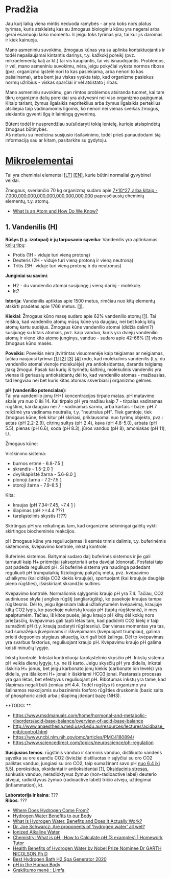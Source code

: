 # Pradžia

Jau kurį laiką viena mintis neduoda ramybės - ar yra koks nors platus tyrimas, kuris atskleistų kas su žmogaus biologiniu kūnu yra negerai arba gerai esamuoju laiko momentu. Ir jeigu toks tyrimas yra, tai kur jis daromas ir kiek kainuoja.  

Mano asmeniniu suvokimu, žmogaus kūnas yra su aplinka kontaktuojantis ir todėl nepaliaujamai kintantis darinys, t.y. kažkokį poreikį (pvz. mikroelementą kalį ar kt.) tai vis kaupiantis, tai vis išnaudojantis. Problemos, ir vėl, mano asmeniniu suvokimu, nėra, jeigu pokyčiai vyksta normos ribose (pvz. organizmo ląstelė nori to kas pasiekiama, arba nenori to kas pašalinama), arba bent jau viskas vyskta taip, kad organizme pasiekus normų užribius - viskas sparčiai ir vėl atsistato į ribas.  

Mano asmeniniu suvokimu, gan rimtos problemos atsiranda tuomet, kai tam tikrų organizmo dalių poreikiai yra aktyvesni nei viso organizmo pajėgumai. Kitaip tariant, žymus ilgalaikis nepriteklius arba žymus ilgalaikis perteklius atsiliepia taip vadinamomis ligomis, ko nenori nei vienas sveikas žmogus, siekiantis gyventi ilgą ir laimingą gyvenimą.  

Būtent todėl ir nusprendžiau su(si)daryti tokią lentelę, kurioje atsispindėtų žmogaus būtinybės.  
Aš neturiu su medicina susijusio išsilavinimo, todėl prieš panaudodami šią informaciją sau ar kitam, pasitarkite su gydytoju.  

# [Mikroelementai](https://www.ligos.lt/lt/terminai/mikroelementai/1770/) 

Tai yra cheminiai elementai [\[LT\]](https://lt.wikipedia.org/wiki/Periodin%C4%97_element%C5%B3_lentel%C4%97) [\[EN\]](https://en.wikipedia.org/wiki/Periodic_table), kurie būtini normaliai gyvybinei veiklai. 

Žmogaus, sveriančio 70 kg organizmą sudaro apie [7*10^27, arba kitaip - 7,000,000,000,000,000,000,000,000,000](https://education.jlab.org/qa/mathatom_04.html) paprasčiausių cheminių elementų, t.y. atomų. 

- [What Is an Atom and How Do We Know?](https://www.youtube.com/watch?v=LhveTGblGHY)



## 1. Vandenilis (H)

**Rūšys (t.y. izotopai) ir jų tarpusavio sąveika**:
Vandenilis yra aptinkamas [kelių tipų](https://lt.wikipedia.org/wiki/Vandenilis):  

- Protis (1H - viduje turi vieną protoną)
- Deuteris (2H - viduje turi vieną protoną ir vieną neutroną)
- Tritis (3H- viduje turi vieną protoną ir du neutronus)

**Junginiai su savimi**:
- H2 - du vandenilio atomai susijungę į vieną darinį - molekulę.  
- kt?

**Istorija**: 
Vandenilis aptiktas apie 1500 metus, rimčiau nuo kitų elementų atskirti pradėtas apie 1766 metus. [\[1\]](https://en.wikipedia.org/wiki/Timeline_of_chemical_element_discoveries).  

**Kiekiai**: Žmogaus kūno masę sudaro apie 62% vandenilio atomų [\[1\]](https://en.wikipedia.org/wiki/Composition_of_the_human_body). Tai reiškia, kad vandenilio atomų mūsų kūne yra daugiau, nei bet kokių kitų atomų kartu sudėjus. Žmogaus kūne vandenilio atomai (didžia dalimi?) susijungę su kitais atomais, pvz. kaip vanduo, kuris yra dviejų vandenilio atomų ir vieno kito atomo junginys, vanduo - sudaro apie 42-66% [\[1\]](https://en.wikipedia.org/wiki/Composition_of_the_human_body) visos žmogaus kūno masės.  

**Poveikis**:
Poveikis nėra įtvirtintas visuomenėje kaip teigiamas ar neigiamas, tačiau naujausi tyrimai  [\[1\]](https://www.ncbi.nlm.nih.gov/pmc/articles/PMC5223313/) [\[2\]](https://pubmed.ncbi.nlm.nih.gov/17486089/) [\[3\]](https://www.nature.com/articles/s41598-018-26388-3) [\[4\]](https://www.ncbi.nlm.nih.gov/pmc/articles/PMC6607864/) rodo, kad molekulinis vandenilis (t.y. du vandenilio atomai vienoje molekulėje) yra antioksidantas, darantis teigiamą įtaką žmogui. Pasak kai kurių iš tyrinėtų šaltinių, molekulinis vandenilis yra vienas iš geriausių antioksidantų dėl to, kad vandenilio atomas - mažiausias, tad lengviau nei bet kuris kitas atomas skverbiasi į organizmo gelmes.

**pH (vandenilio potencialas)**:  
Tai yra vandenilio jonų (H+) koncentracijos tirpale matas. pH matavimo skalė yra nuo 0 iki 14. Kai tirpalo pH yra mažiau kaip 7 - tirpalas vadinamas rūgštimi, kai daugiau nei 7 - vadinamas šarmu, arba kartais - baze. pH 7 reikšmė yra vadinama neutralia, t.y. "neutralus pH". Tiek gamtoje, tiek žmogaus kūne, tiek kitur pH skiriasi, priklausomai nuo tyrimų objekto, pvz.: actas (pH 2.2-2.9), citrinų sultys (pH 2.4), kava (pH 4.8-5.0), arbata (pH 5.5), pienas (pH 6.6), soda (pH 8.3), jūros vanduo (pH 8), amoniakas (pH 11), t.t. 

Žmogaus kūne:  
  
Virškinimo sistema:  
  
- burnos ertmė - 6.8-7.5 [1](https://www.news-medical.net/health/pH-in-the-Human-Body.aspx)
- skrandis - 1.5-2.0 [1](https://www.news-medical.net/health/pH-in-the-Human-Body.aspx)
- dvylikapirštė žarna - 5.6-8.0 [1](https://www.news-medical.net/health/pH-in-the-Human-Body.aspx)
- plonoji žarna - 7.2-7.5 [1](https://www.news-medical.net/health/pH-in-the-Human-Body.aspx)
- storoji žarna - 7.9-8.5 [1](https://www.news-medical.net/health/pH-in-the-Human-Body.aspx)
  
Kita:  

- kraujas (pH 7.34–7.45, ~7.4 [1](https://www.news-medical.net/health/pH-in-the-Human-Body.aspx) )
- šlapimas (pH >=4.4 ???)
- tarpląstelinis skystis (???)
  
Skirtingas pH yra reikalingas tam, kad organizme sėkmingai galėtų vykti skirtingos biocheminės reakcijos.  

pH žmogaus kūne yra reguliuojamas iš esmės trimis dalimis, t.y. buferinėmis sistemomis, kvėpavimo kontrole, inkstų kontrole.  

Buferinės sistemos. Baltymai sudaro dalį buferinės sistemos ir jie gali tarnauti kaip H+ priėmėjai (akseptoriai) arba davėjai (donorai). Fosfatai taip pat padeda reguliuoti pH. Ši buferinė sistema yra naudinga padedant reguliuoti pH trumpalaikių fiziologinių pokyčių metu, pvz. kvėpavimo užlaikymu (kai didėja CO2 kiekis kraujuje), sportuojant (kai kraujuje daugėja pieno rūgšties), išsiskiriant skrandžio sultims.  
  
Kvėpavimo kontrolė. Normaliomis sąlygomis kraujo pH yra 7.4. Tačiau, CO2 audiniuose skyla į anglies rūgštį (angliarūgštę), ko pasekoje kraujas tampa rūgštesnis. Dėl to, jeigu ilgesniam laikui užlaikytumėm kvėpavimą, kraujuje kiltų CO2 lygis, ko pasekoje nukristų kraujo pH (taptų rūgštesnis), ir mes apalptumėm. Tačiau, iš kitos pusės, jeigu kraujo pH kiltų dėl kokių nors priežasčių, kvėpavimas gali tapti lėtas tam, kad padidinti CO2 kiekį ir taip sumažinti pH (t.y. kraują padaryti rūgštesniu). Dar vienas momentas yra tas, kad sumažėjus įkvėpimams ir iškvėpimams (kvėpuojant trumpiau), galima prieiti deguonies stygiaus situaciją, kuri gali būti žalinga. Dėl to kvėpavimas yra svarbus faktorius, reguliuojant kraujo pH. Kvėpavimu kraujo pH galima keisti minučių lygyje.    
  
Inkstų kontrolė. Inkstai kontroliuoja tarpląstelinio skysčio pH. Inkstų sistema pH veikia dienų lygyje, t.y. ne iš karto. Jeigu skysčių pH yra didelis, inkstai išskiria H+ jonus, bet jeigu karbonato jonų kiekis (carbonate ion levels) yra didelis, yra išlaikomi H+ jonai ir išskiriami HCO3 jonai. Pastarasis procesas yra gan lėtas, bet efektyvus reguliuojant pH. Ribotumas inkstų yra tame, kad šlapimas negali būti žemiau pH 4.4. Todėl rūgštys iš organizmo yra šalinamos reakcijomis su bazinėmis fosforo rūgšties druskomis (basic salts of phosphoric acid) arba į šlapimą įdedant bazę (NH3).  
  
**TODO:  **

- https://www.msdmanuals.com/home/hormonal-and-metabolic-disorders/acid-base-balance/overview-of-acid-base-balance
- http://www.anaesthesia.med.usyd.edu.au/resources/lectures/acidbase_mjb/control.html
- https://www.ncbi.nlm.nih.gov/pmc/articles/PMC4180894/
- https://www.sciencedirect.com/topics/neuroscience/ph-regulation


**Susijusios temos**:
rūgštinis vanduo ir šarminis vanduo, distiliuoto vandens sąveika su ore esančiu CO2 (šviežiai distiliuotas ir sąlyčiui su oro CO2 paliktas vanduo, jungiasi su oro CO2, taip sumažinant savo pH [nuo 6.4 iki 5.5](https://lt.wikipedia.org/wiki/Vandenilio_potencialas)), peroksidas, oksidantai ir antioksidantai [\[1\]](https://en.wikipedia.org/wiki/Oxidizing_agent), [Oksidacinis stresas](https://www.pasveik.lt/lt/sveikatos-ir-medicinos-naujienos/oksidacinis-stresas/74208/), sunkusis vanduo, neradioktyvus žymuo (non-radioactive label) deuterio atvejui, radioktyvus žymuo (radioactive label) tričio atveju, uždegimai (inflammation), kt.
  
**Laboratorija ir kaina**: ???  
**Ribos**:  ???  

- [Where Does Hydrogen Come From?](https://www.youtube.com/watch?v=Jro6uEaWfTg)
- [Hydrogen Water Benefits to our Body](https://www.youtube.com/watch?v=MKOUqar8AG0)
- [What Is Hydrogen Water, Benefits and Does It Actually Work?](https://www.youtube.com/watch?v=7ZO99UlkDNU)
- [Dr. Joe Schwarcz: Are proponents of 'hydrogen water' all wet?](https://www.youtube.com/watch?v=QERsU1Aq1Kw)
- [Ionized Alkaline Water](https://www.youtube.com/watch?v=6vWNmGHc6xs)
- [Chemistry: What is pH ; How to Calculate pH (3 examples) | Homework Tutor](https://www.youtube.com/watch?v=9NK2ZQnhoCI)
- [Health Benefits of Hydrogen Water by Nobel Prize Nominee Dr GARTH NICOLSON Ph D](https://www.youtube.com/watch?v=D7aDB7pKYiM)
- [Best Hydrogen Bath H2 Spa Generator 2020](https://medium.com/@h2lifeme/hydrogen-bath-generator-h2-spa-2019-sale-973c0e032b7e)
- [pH in the Human Body](https://www.news-medical.net/health/pH-in-the-Human-Body.aspx)
- [Grakštumo menė : Limfa](https://www.grakstumomene.lt/limfa.html)


